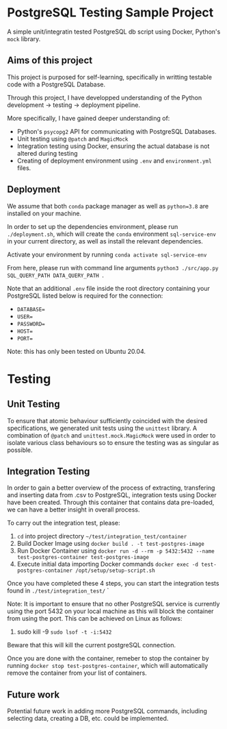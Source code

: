 # PostgreSQL Testing Sample Project

A simple unit/integratin tested PostgreSQL db script using Docker, Python's `mock` library.

## Aims of this project

This project is purposed for self-learning, specifically in writting testable code with a PostgreSQL Database.

Through this project, I have developped understanding of the Python development -> testing -> deployment pipeline.

More specifically, I have gained deeper understanding of:

- Python's `psycopg2` API for communicating with PostgreSQL Databases.
- Unit testing using `@patch` and `MagicMock`
- Integration testing using Docker, ensuring the actual database is not altered during testing
- Creating of deployment environment using `.env` and `environment.yml` files.

## Deployment

We assume that both `conda` package manager as well as `python=3.8` are installed on your machine.

In order to set up the dependencies environment, please run `./deployment.sh`, which will create the `conda` environment `sql-service-env` in your current directory, as well as install the relevant dependencies.

Activate your environment by running `conda activate sql-service-env`

From here, please run with command line arguments `python3 ./src/app.py SQL_QUERY_PATH DATA_QUERY_PATH `.

Note that an additional `.env` file inside the root directory containing your PostgreSQL listed below is required for the connection:

- `DATABASE=`
- `USER=`
- `PASSWORD=`
- `HOST=`
- `PORT=`

Note: this has only been tested on Ubuntu 20.04.

# Testing

## Unit Testing

To ensure that atomic behaviour sufficiently coincided with the desired specifications, we generated unit tests using the `unittest` library.
A combination of `@patch` and `unittest.mock.MagicMock` were used in order to isolate various class behaviours so to ensure the testing was as singular as possible.

## Integration Testing

In order to gain a better overview of the process of extracting, transfering and inserting data from .csv to PostgreSQL, integration tests using Docker have been created. Through this container that contains data pre-loaded, we can have a better insight in overall process.

To carry out the integration test, please:

1. `cd` into project directory `~/test/integration_test/container`
2. Build Docker Image using `docker build . -t test-postgres-image`
3. Run Docker Container using `docker run -d --rm -p 5432:5432 --name test-postgres-container test-postgres-image`
4. Execute initial data importing Docker commands `docker exec -d test-postgres-container /opt/setup/setup-script.sh`

Once you have completed these 4 steps, you can start the integration tests found in `./test/integration_test/`
`

Note: It is important to ensure that no other PostgreSQL service is currently using the port 5432 on your local machine as this will block the container from using the port. This can be achieved on Linux as follows:

1. sudo kill -9 `sudo lsof -t -i:5432`

Beware that this will kill the current postgreSQL connection.

Once you are done with the container, remeber to stop the container by running `docker stop test-postgres-container`, which will automatically remove the container from your list of containers.

## Future work

Potential future work in adding more PostgreSQL commands, including selecting data, creating a DB, etc. could be implemented.
